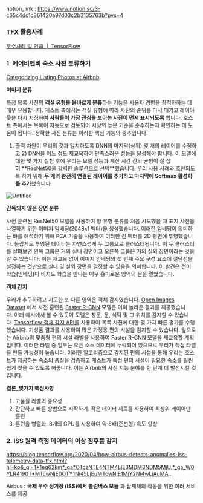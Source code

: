 notion_link : https://www.notion.so/3-c65c4dc1c861420a97d03c2b3135763b?pvs=4

### TFX 활용사례

[우수사례 및 언급  |  TensorFlow](https://www.tensorflow.org/about/case-studies?hl=ko)

### 1. **에어비앤비 숙소 사진 분류하기**

[Categorizing Listing Photos at Airbnb](https://medium.com/airbnb-engineering/categorizing-listing-photos-at-airbnb-f9483f3ab7e3)

**이미지 분류**

특정 목록 사진의 **객실 유형을 올바르게 분류**하는 기능은 사용자 경험을 최적화하는 데 매우 유용합니다. 게스트 측에서는 객실 유형에 따라 사진의 순위를 다시 매기고 레이아웃을 다시 지정하여 **사람들이 가장 관심을 보이는 사진이 먼저 표시되도록** 합니다. 호스트 측에서는 목록이 자동으로 검토되어 시장의 높은 기준을 준수하는지 확인하는 데 도움이 됩니다. 정확한 사진 분류는 이러한 핵심 기능의 중추입니다.

1) 출력 차원이 우리의 것과 일치하도록 DNN의 마지막(상위) 몇 개의 레이어를 수정하고 2) DNN을 어느 정도 재교육하여 만족스러운 성능을 달성해야 합니다. 이 모델에 대한 몇 가지 실험 후에 우리는 모델 성능과 계산 시간 간의 균형이 잘 잡혀 **[ResNet50을 강력한 솔루션으로 선택](https://arxiv.org/abs/1512.03385)**했습니다. 우리 사용 사례와 호환되도록 하기 위해 **두 개의 완전히 연결된 레이어를 추가하고 마지막에 Softmax 활성화를 추가**했습니다

![Untitled](https://prod-files-secure.s3.us-west-2.amazonaws.com/95be1cab-599e-4623-bf15-98ca74be2020/792d938e-0de8-4bc9-8cbd-8171c82a97dc/Untitled.png)

**감독되지 않은 장면 분류**

사전 훈련된 ResNet50 모델을 사용하여 방 유형 분류를 처음 시도했을 때 표지 사진을 나열하기 위한 이미지 임베딩(2048x1 벡터)을 생성했습니다. 이러한 임베딩이 의미하는 바를 해석하기 위해 PCA 기술을 사용하여 이러한 긴 벡터를 2D 평면에 투영했습니다. 놀랍게도 투영된 데이터는 자연스럽게 두 그룹으로 클러스터됩니다. 이 두 클러스터를 살펴보면 왼쪽 그룹은 거의 실내 장면이고 오른쪽 그룹은 거의 실외 장면이라는 것을 알 수 있습니다. 이는 재교육 없이 이미지 임베딩의 첫 번째 주요 구성 요소에 절단선을 설정하는 것만으로 실내 및 실외 장면을 결정할 수 있음을 의미합니다. 이 발견은 전이 학습(임베딩)이 비지도 학습을 만나는 매우 흥미로운 영역의 문을 열었습니다.

**객체 감지**

우리가 추구하려고 시도한 또 다른 영역은 객체 감지였습니다. [Open Images Dataset](https://github.com/openimages/dataset) 에서 사전 훈련된 [Faster R-CNN](https://arxiv.org/abs/1506.01497) 모델은 이미 놀라운 결과를 제공했습니다. 아래 예시에서 볼 수 있듯이 모델은 창문, 문, 식탁 및 그 위치를 감지할 수 있습니다. [Tensorflow 객체 감지 API를](https://github.com/tensorflow/models/tree/master/research/object_detection) 사용하여 목록 사진에 대한 몇 가지 빠른 평가를 수행했습니다. 기성품 결과를 사용하여 많은 가정용 편의 시설을 감지할 수 있습니다. 앞으로는 Airbnb의 맞춤형 편의 시설 라벨을 사용하여 Faster R-CNN 모델을 재교육할 계획입니다. 이러한 라벨 중 일부는 오픈 소스 데이터에 누락되어 있으므로 우리가 직접 라벨을 만들 가능성이 높습니다. 이러한 알고리즘으로 감지된 편의 시설을 통해 우리는 호스트가 제공하는 숙소의 품질을 검증하고 게스트가 특정 편의 시설이 필요한 숙소를 훨씬 쉽게 찾을 수 있도록 해줍니다. 이는 Airbnb의 사진 지능 분야를 한 단계 더 발전시킬 것입니다.

**결론_몇가지 핵심사항**

1. 고품질 라벨의 중요성
2. 간단하고 빠른 방법으로 시작하기. 작은 데이터 세트를 사용하여 최상위 레이어만 훈련
3. 훈련을 병렬화. 8개의 GPU를 사용하여 약 6배(준선형) 속도 향상

### 2. **ISS 원격 측정 데이터의 이상 징후를 감지**

https://blog.tensorflow.org/2020/04/how-airbus-detects-anomalies-iss-telemetry-data-tfx.html?hl=ko&_gl=1*1eq62km*_ga*OTczNTE4NTM4LjE3MDM3NDM5MjU.*_ga_W0YLR4190T*MTcwNjE0OTY1Ni45LjEuMTcwNjE1MjY2Ni4wLjAuMA..

Airbus : **국제 우주 정거장 (ISS)에서 콜럼버스 모듈** 과 탑재체의 작동을 위한 여러 서비스를 제공
